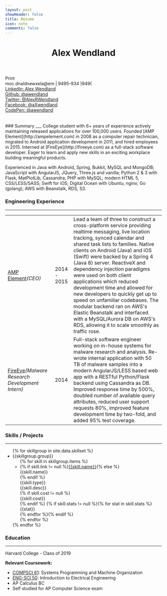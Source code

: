 ```yaml
---
layout: post
showHeader: false
title: Resume
icon: note
comments: false
---
```

<header class="print-header"><h1><span>Alex Wendland</span></h1></header>
<div class="initiate-print-box">
  <a onclick="window.print()" class="button initiate-print">Print</a>
</div>

<div class="print-social-links">
  <span class="obscure">moc.dnaldnewxela@em</span> | <span class="obscure">9495-934 )949(</span></br>
  <a href="http://www.linkedin.com/in/alexrwendland">LinkedIn: Alex Wendland</a></br>
  <a href="https://github.com/awendland/">Github: @awendland</a></br>
  <a href="https://twitter.com/AlexRWendland">Twitter: @AlexRWendland</a></br>
  <a href="https://www.facebook.com/aXwendland">Facebook: @aXwendland</a></br>
  <a href="http://codepen.io/awendland/">CodePen: @awendland</a></br></br></br>
</div>
### Summary
___
College student with 6+ years of experience actively maintaining released applications for over 100,000 users. Founded [AMP Element](http://ampelement.com) in 2008 as a computer repair technician, migrated to Android application development in 2011, and hired employees in 2015. Interned at [FireEye](http://fireeye.com) as a full-stack software developer. Eager to learn and apply new skills in an exciting workplace building meaningful products.

Experienced in Java with Android, Spring, Bukkit, MySQL and MongoDB; JavaScript with AngularJS, JQuery, Three.js and vanilla; Python 2 & 3 with Flask, MatPlotLib, Cassandra; PHP with MySQL; modern HTML 5, CSS/LESS/SASS; Swift for iOS; Digital Ocean with Ubuntu, nginx; Go (golang); AWS with Beanstalk, RDS, S3.

### Engineering Experience
___
<table class="experience-table">
    <tr><td><a href="http://ampelement.com" class="print-link-ib">AMP Element</a><em class="experience--position">(CEO)</em></td><td>2014 - 2015</td><td>Lead a team of three to construct a cross-platform service providing realtime messaging, live location tracking, synced calendar and shared task lists to families. Native clients on Android (Java) and iOS (Swift) were backed by a Spring 4 (Java 8) server. ReactiveX and dependency injection paradigms were used on both client applications which reduced development time and allowed for new developers to quickly get up to speed on unfamiliar codebases. The modular backend ran on AWS's Elastic Beanstalk and interfaced with a MySQL/Aurora DB on AWS's RDS, allowing it to scale smoothly as traffic rose.</td></tr>
    <tr><td><a href="http://fireeye.com" class="print-link-ib after-char-padding-left">FireEye</a><em class="experience--position">(Malware Research Development Intern)</em></td><td>2014</td><td>Full-stack software engineer working on in-house systems for malware research and analysis. Re-wrote internal application with 50 TB of malware samples into a modern AngularJS/LESS based web app with a RESTful Python/Flask backend using Cassandra as DB. Improved response time by 500%, doubled number of available query attributes, reduced user support requests 80%, improved feature development time by two-fold, and added 95% test coverage.</td></tr>
</table>

### Skills / Projects
___

<ul class="skills-list">
{% for skillgroup in site.data.skillset %}
    <li>
        <div class="group-name">{{skillgroup.group}}</div>
        <ul>
        {% for skill in skillgroup.items %}
            <li>
                {% if skill.link != null %}<a class="name" href="{{skill.link}}">{{skill.name}}</a>{% else %}<div class="name">{{skill.name}}</div>{% endif %}
                <div class="type">{{skill.type}}</div>
                <div class="desc">{{skill.desc}}</div>
                {% if skill.cost != null %}<div class="cost" >{{skill.cost}}</div>{% endif %}
                {% if skill.stats != null %}{% for stat in skill.stats %}<div class="stat" >{{stat}}</div>{% endfor %}{% endif %}
            </li>
        {% endfor %}
        </ul>
    </li>
{% endfor %}
</ul>

<!---
### Clubs and Leadership
___
<ul class="clubs-list">
{% for club in site.data.clubs_leadership %}
    <li>
        <div class="position">{{club.position}}</div>
        <a class="name print-link-nl" href="{{club.link}}">{{club.name}}</a>
        <div class="time">{{club.time}}</div>
        <div class="desc">{{club.desc}}</div>
    </li>
{% endfor %}
</ul>
-->

### Education
___
Harvard College - Class of 2019

**Relevant Coursework:**

  * [COMPSCI 61](http://cs61.seas.harvard.edu/): Systems Programming and Machine Organization
  * [ENG-SCI 50](http://isites.harvard.edu/course/colgsas-4499): Introduction to Electrical Engineering
  * AP Calculus BC
  * Self studied for AP Computer Science exam
